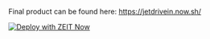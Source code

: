 Final product can be found here: https://jetdrivein.now.sh/

[![Deploy with ZEIT Now](https://zeit.co/button)](https://zeit.co/import/project?template=https://github.com/zeit/now/tree/master/examples/gatsby)
